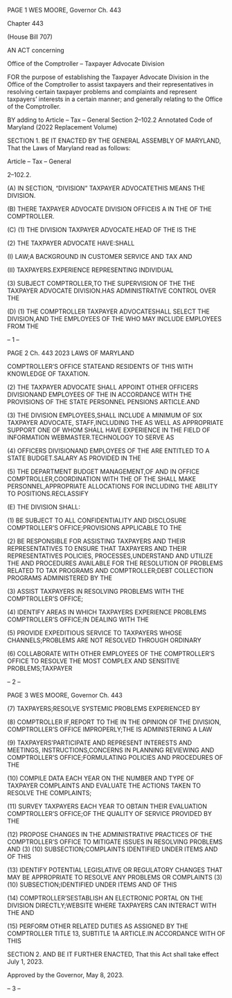 PAGE 1
WES MOORE, Governor Ch. 443

Chapter 443

(House Bill 707)

AN ACT concerning

Office of the Comptroller – Taxpayer Advocate Division

FOR the purpose of establishing the Taxpayer Advocate Division in the Office of the
Comptroller to assist taxpayers and their representatives in resolving certain
taxpayer problems and complaints and represent taxpayers’ interests in a certain
manner; and generally relating to the Office of the Comptroller.

BY adding to
Article – Tax – General
Section 2–102.2
Annotated Code of Maryland
(2022 Replacement Volume)

SECTION 1. BE IT ENACTED BY THE GENERAL ASSEMBLY OF MARYLAND,
That the Laws of Maryland read as follows:

Article – Tax – General

2–102.2.

(A) IN SECTION, “DIVISION” TAXPAYER ADVOCATETHIS MEANS THE
DIVISION.

(B) THERE TAXPAYER ADVOCATE DIVISION OFFICEIS A IN THE OF THE
COMPTROLLER.

(C) (1) THE DIVISION TAXPAYER ADVOCATE.HEAD OF THE IS THE

(2) THE TAXPAYER ADVOCATE HAVE:SHALL

(I) LAW;A BACKGROUND IN CUSTOMER SERVICE AND TAX AND

(II) TAXPAYERS.EXPERIENCE REPRESENTING INDIVIDUAL

(3) SUBJECT COMPTROLLER,TO THE SUPERVISION OF THE THE
TAXPAYER ADVOCATE DIVISION.HAS ADMINISTRATIVE CONTROL OVER THE

(D) (1) THE COMPTROLLER TAXPAYER ADVOCATESHALL SELECT THE
DIVISION,AND THE EMPLOYEES OF THE WHO MAY INCLUDE EMPLOYEES FROM THE

– 1 –

PAGE 2
Ch. 443 2023 LAWS OF MARYLAND

COMPTROLLER’S OFFICE STATEAND RESIDENTS OF THIS WITH KNOWLEDGE OF
TAXATION.

(2) THE TAXPAYER ADVOCATE SHALL APPOINT OTHER OFFICERS
DIVISIONAND EMPLOYEES OF THE IN ACCORDANCE WITH THE PROVISIONS OF THE
STATE PERSONNEL PENSIONS ARTICLE.AND

(3) THE DIVISION EMPLOYEES,SHALL INCLUDE A MINIMUM OF SIX
TAXPAYER ADVOCATE, STAFF,INCLUDING THE AS WELL AS APPROPRIATE SUPPORT
ONE OF WHOM SHALL HAVE EXPERIENCE IN THE FIELD OF INFORMATION
WEBMASTER.TECHNOLOGY TO SERVE AS

(4) OFFICERS DIVISIONAND EMPLOYEES OF THE ARE ENTITLED TO A
STATE BUDGET.SALARY AS PROVIDED IN THE

(5) THE DEPARTMENT BUDGET MANAGEMENT,OF AND IN
OFFICE COMPTROLLER,COORDINATION WITH THE OF THE SHALL MAKE
PERSONNEL,APPROPRIATE ALLOCATIONS FOR INCLUDING THE ABILITY TO
POSITIONS.RECLASSIFY

(E) THE DIVISION SHALL:

(1) BE SUBJECT TO ALL CONFIDENTIALITY AND DISCLOSURE
COMPTROLLER’S OFFICE;PROVISIONS APPLICABLE TO THE

(2) BE RESPONSIBLE FOR ASSISTING TAXPAYERS AND THEIR
REPRESENTATIVES TO ENSURE THAT TAXPAYERS AND THEIR REPRESENTATIVES
POLICIES, PROCESSES,UNDERSTAND AND UTILIZE THE AND PROCEDURES
AVAILABLE FOR THE RESOLUTION OF PROBLEMS RELATED TO TAX PROGRAMS AND
COMPTROLLER;DEBT COLLECTION PROGRAMS ADMINISTERED BY THE

(3) ASSIST TAXPAYERS IN RESOLVING PROBLEMS WITH THE
COMPTROLLER’S OFFICE;

(4) IDENTIFY AREAS IN WHICH TAXPAYERS EXPERIENCE PROBLEMS
COMPTROLLER’S OFFICE;IN DEALING WITH THE

(5) PROVIDE EXPEDITIOUS SERVICE TO TAXPAYERS WHOSE
CHANNELS;PROBLEMS ARE NOT RESOLVED THROUGH ORDINARY

(6) COLLABORATE WITH OTHER EMPLOYEES OF THE
COMPTROLLER’S OFFICE TO RESOLVE THE MOST COMPLEX AND SENSITIVE
PROBLEMS;TAXPAYER

– 2 –

PAGE 3
WES MOORE, Governor Ch. 443

(7) TAXPAYERS;RESOLVE SYSTEMIC PROBLEMS EXPERIENCED BY

(8) COMPTROLLER IF,REPORT TO THE IN THE OPINION OF THE
DIVISION, COMPTROLLER’S OFFICE IMPROPERLY;THE IS ADMINISTERING A LAW

(9) TAXPAYERS’PARTICIPATE AND REPRESENT INTERESTS AND
MEETINGS, INSTRUCTIONS,CONCERNS IN PLANNING REVIEWING AND
COMPTROLLER’S OFFICE;FORMULATING POLICIES AND PROCEDURES OF THE

(10) COMPILE DATA EACH YEAR ON THE NUMBER AND TYPE OF
TAXPAYER COMPLAINTS AND EVALUATE THE ACTIONS TAKEN TO RESOLVE THE
COMPLAINTS;

(11) SURVEY TAXPAYERS EACH YEAR TO OBTAIN THEIR EVALUATION
COMPTROLLER’S OFFICE;OF THE QUALITY OF SERVICE PROVIDED BY THE

(12) PROPOSE CHANGES IN THE ADMINISTRATIVE PRACTICES OF THE
COMPTROLLER’S OFFICE TO MITIGATE ISSUES IN RESOLVING PROBLEMS AND
(3) (10) SUBSECTION;COMPLAINTS IDENTIFIED UNDER ITEMS AND OF THIS

(13) IDENTIFY POTENTIAL LEGISLATIVE OR REGULATORY CHANGES
THAT MAY BE APPROPRIATE TO RESOLVE ANY PROBLEMS OR COMPLAINTS
(3) (10) SUBSECTION;IDENTIFIED UNDER ITEMS AND OF THIS

(14) COMPTROLLER’SESTABLISH AN ELECTRONIC PORTAL ON THE
DIVISION DIRECTLY;WEBSITE WHERE TAXPAYERS CAN INTERACT WITH THE AND

(15) PERFORM OTHER RELATED DUTIES AS ASSIGNED BY THE
COMPTROLLER TITLE 13, SUBTITLE 1A ARTICLE.IN ACCORDANCE WITH OF THIS

SECTION 2. AND BE IT FURTHER ENACTED, That this Act shall take effect July
1, 2023.

Approved by the Governor, May 8, 2023.

– 3 –